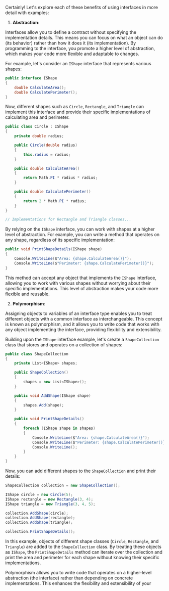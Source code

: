 Certainly! Let's explore each of these benefits of using interfaces in more detail with examples:

1. **Abstraction**:

Interfaces allow you to define a contract without specifying the implementation details. This means you can focus on what an object can do (its behavior) rather than how it does it (its implementation). By programming to the interface, you promote a higher level of abstraction, which makes your code more flexible and adaptable to changes.

For example, let's consider an `IShape` interface that represents various shapes:

```csharp
public interface IShape
{
    double CalculateArea();
    double CalculatePerimeter();
}
```

Now, different shapes such as `Circle`, `Rectangle`, and `Triangle` can implement this interface and provide their specific implementations of calculating area and perimeter.

```csharp
public class Circle : IShape
{
    private double radius;

    public Circle(double radius)
    {
        this.radius = radius;
    }

    public double CalculateArea()
    {
        return Math.PI * radius * radius;
    }

    public double CalculatePerimeter()
    {
        return 2 * Math.PI * radius;
    }
}

// Implementations for Rectangle and Triangle classes...
```

By relying on the `IShape` interface, you can work with shapes at a higher level of abstraction. For example, you can write a method that operates on any shape, regardless of its specific implementation:

```csharp
public void PrintShapeDetails(IShape shape)
{
    Console.WriteLine($"Area: {shape.CalculateArea()}");
    Console.WriteLine($"Perimeter: {shape.CalculatePerimeter()}");
}
```

This method can accept any object that implements the `IShape` interface, allowing you to work with various shapes without worrying about their specific implementations. This level of abstraction makes your code more flexible and reusable.

2. **Polymorphism**:

Assigning objects to variables of an interface type enables you to treat different objects with a common interface as interchangeable. This concept is known as polymorphism, and it allows you to write code that works with any object implementing the interface, providing flexibility and extensibility.

Building upon the `IShape` interface example, let's create a `ShapeCollection` class that stores and operates on a collection of shapes:

```csharp
public class ShapeCollection
{
    private List<IShape> shapes;

    public ShapeCollection()
    {
        shapes = new List<IShape>();
    }

    public void AddShape(IShape shape)
    {
        shapes.Add(shape);
    }

    public void PrintShapeDetails()
    {
        foreach (IShape shape in shapes)
        {
            Console.WriteLine($"Area: {shape.CalculateArea()}");
            Console.WriteLine($"Perimeter: {shape.CalculatePerimeter()}");
            Console.WriteLine();
        }
    }
}
```

Now, you can add different shapes to the `ShapeCollection` and print their details:

```csharp
ShapeCollection collection = new ShapeCollection();

IShape circle = new Circle(5);
IShape rectangle = new Rectangle(3, 4);
IShape triangle = new Triangle(3, 4, 5);

collection.AddShape(circle);
collection.AddShape(rectangle);
collection.AddShape(triangle);

collection.PrintShapeDetails();
```

In this example, objects of different shape classes (`Circle`, `Rectangle`, and `Triangle`) are added to the `ShapeCollection` class. By treating these objects as `IShape`, the `PrintShapeDetails` method can iterate over the collection and print the area and perimeter for each shape without knowing their specific implementations.

Polymorphism allows you to write code that operates on a higher-level abstraction (the interface) rather than depending on concrete implementations. This enhances the flexibility and extensibility of your